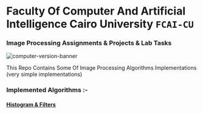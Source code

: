 # Faculty Of Computer And Artificial Intelligence Cairo University `FCAI-CU`
### Image Processing Assignments & Projects & Lab Tasks

![computer-version-banner](https://user-images.githubusercontent.com/62524855/141000703-c6901fe1-9e6e-4f36-a78a-71d44de65691.jpg)


This Repo Contains Some Of Image Processing Algorithms Implementations (very simple implementations)

### Implemented Algorithms :-

#### [Histogram & Filters](https://github.com/mmsaeed509/Image-Processing/tree/main/Assignments/Assignment_1/ImageSpatialFiltersExperiment-1)

